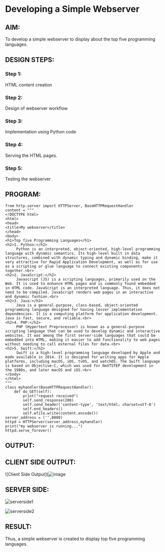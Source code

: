 # Developing a Simple Webserver
## AIM:
To develop a simple webserver to display about the top five programming languages.

## DESIGN STEPS:
### Step 1: 
HTML content creation
### Step 2:
Design of webserver workflow
### Step 3:
Implementation using Python code
### Step 4:
Serving the HTML pages.
### Step 5:
Testing the webserver

## PROGRAM:
~~~
from http.server import HTTPServer, BaseHTTPRequestHandler
content = """
<!DOCTYPE html>
<html>
<head>
<title>My webserver</title>
</head>
<body>
<h1>Top five Programming Languages</h1>
<h2>1. Python:</h2>
     Python is an interpreted, object-oriented, high-level programming language with dynamic semantics. Its high-level built in data structures, combined with dynamic typing and dynamic binding, make it very attractive for Rapid Application Development, as well as for use as a scripting or glue language to connect existing components together.<br>
<h2>2. JavaScript:</h2>
     Javascript (JS) is a scripting languages, primarily used on the Web. It is used to enhance HTML pages and is commonly found embedded in HTML code. JavaScript is an interpreted language. Thus, it does not need to be compiled. JavaScript renders web pages in an interactive and dynamic fashion.<br>
<h2>3. Java:</h2>
     Java is a general-purpose, class-based, object-oriented programming language designed for having lesser implementation dependencies. It is a computing platform for application development. Java is fast, secure, and reliable.<br>
<h2>4. PHP:</h2>
     PHP (Hypertext Preprocessor) is known as a general-purpose scripting language that can be used to develop dynamic and interactive websites. It was among the first server-side languages that could be embedded into HTML, making it easier to add functionality to web pages without needing to call external files for data.<br>
<h2>5. Swift:</h2>
     Swift is a high-level programming language developed by Apple and made available in 2014. It is designed for writing apps for Apple platforms, including macOS, iOS, tvOS, and watchOS. The Swift language is based on Objective-C, which was used for NeXTSTEP development in the 1980s, and later macOS and iOS.<br>
</body>
</html>
"""
class myhandler(BaseHTTPRequestHandler):
    def do_GET(self):
        print("request received")
        self.send_response(200)
        self.send_header('content-type', 'text/html; charset=utf-8')
        self.end_headers()
        self.wfile.write(content.encode())
server_address = ('',8080)
httpd = HTTPServer(server_address,myhandler)
print("my webserver is running...")
httpd.serve_forever()
~~~

## OUTPUT:

## CLIENT SIDE OUTPUT:

![Client Side Output](![image](https://user-images.githubusercontent.com/93427534/143291358-7d94c1ae-6150-44d9-a7ab-ee0970a64440.png)

## SERVER SIDE:

![serverside1](https://user-images.githubusercontent.com/93427534/143291497-8722b637-8621-423a-8615-5f1f048cb1be.png)


![serverside2](https://user-images.githubusercontent.com/93427534/143291665-a36e3e30-499b-4250-8069-21aad73c4480.png)


## RESULT:
Thus, a simple webserver is created to display top five programming languages.
